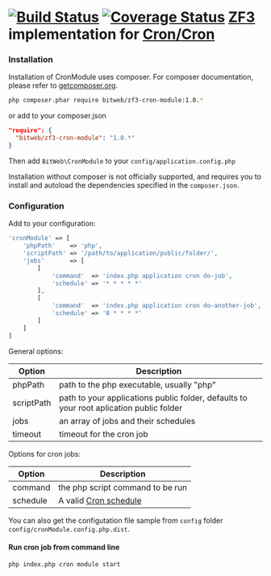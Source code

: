 [![Build Status](https://travis-ci.org/BitWeb/zf3-cron-module.svg?branch=master)](https://travis-ci.org/BitWeb/zf3-cron-module)
[![Coverage Status](https://coveralls.io/repos/BitWeb/zf3-cron-module/badge.png?branch=development)](https://coveralls.io/r/BitWeb/zf3-cron-module?branch=master)
[ZF3](https://github.com/zendframework/zf3) implementation for [Cron/Cron](https://github.com/Cron/Cron)
===============

### Installation

Installation of CronModule uses composer. For composer documentation, please refer to
[getcomposer.org](http://getcomposer.org/).

```sh
php composer.phar require bitweb/zf3-cron-module:1.0.*
```

or add to your composer.json
```json
"require": {
  "bitweb/zf3-cron-module": "1.0.*"
}
```

Then add `BitWeb\CronModule` to your `config/application.config.php`

Installation without composer is not officially supported, and requires you to install and autoload
the dependencies specified in the `composer.json`.

### Configuration

Add to your configuration:

```php
'cronModule' => [
    'phpPath'    => 'php',
    'scriptPath' => '/path/to/application/public/folder/',
    'jobs'       => [
        [
            'command'  => 'index.php application cron do-job',
            'schedule' => '* * * * *'
        ],
        [
            'command'  => 'index.php application cron do-another-job',
            'schedule' => '0 * * * *'
        ]
    ]
]
```

General options: 

| Option | Description |
|--------|-------------|
| phpPath | path to the php executable, usually "php" |
| scriptPath | path to your applications public folder, defaults to your root aplication public folder |
| jobs | an array of jobs and their schedules |
| timeout | timeout for the cron job |

Options for cron jobs:

| Option | Description |
|--------|-------------|
| command | the php script command to be run |
| schedule | A valid [Cron schedule](https://en.wikipedia.org/wiki/Cron) |


You can also get the configutation file sample from `config` folder `config/cronModule.config.php.dist`.


#### Run cron job from command line
```sh
php index.php cron module start
```
